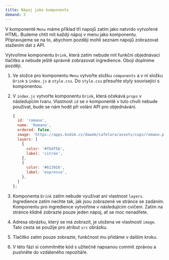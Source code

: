 ```yaml
---
title: Nápoj jako komponenta
demand: 3
---
```


V komponentě `Menu` máme příklad tří napojů zatím jako natvrdo vytvořené HTML. Budeme chtít mít každý nápoj v menu jako komponentu. Připravujeme se na to, abychom později mohli seznam nápojů zobrazovat stažením dat z API.

Vytvoříme komponentu `Drink`, která zatím nebude mít funkční objednávací tlačítko a nebude ještě správně zobrazovat ingredience. Obojí doplníme později.

1. Ve složce pro komponentu `Menu` vytvořte složku `components` a v ní složku `Drink` s `index.js` a `style.css`. Do `style.css` přesuňte styly související s komponentou.
1. V `index.js` vytvořte komponentu `Drink`, která očekává `props` v následujícím tvaru. Vlastnost `id` se v komponentě v tuto chvíli nebude používat, bude se nám hodit při volání API pro objednávání.

   ```js
   {
     id: 'romano',
     name: 'Romano',
     ordered: false,
     image: 'https://apps.kodim.cz/daweb/cafelora/assets/cups/romano.png',
     layers: [
       {
         color: '#fbdf5b',
         label: 'citrón',
       },
       {
         color: '#613916',
         label: 'espresso',
       },
     ]
   };
   ```

1. Komponenta `Drink` zatím nebude využívat ani vlastnost `layers`. Ingredience zatím nechte tak, jak jsou zobrazené ve stránce se zadáním. Komponentu pro ingredience vytvoříme v následujícím cvičení. Zatím na stránce klidně zobrazte pouze jeden nápoj, ať se moc nenadřete.
1. Adresa obrázku, který se má zobrazit, je uložena ve vlastnosti `image`. Tato cesta se použije pro atribut `src` obrázku.
1. Tlačítko zatím pouze zobrazte, funkčnost mu přidáme v dalším kroku.
1. V této fázi si commitněte kód s užitečně napsanou commit zprávou a pushněte do vzdáleného repozitáře.
